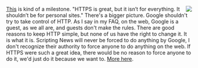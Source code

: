<img src="http://scripting.com/images/2020/02/29/repubs.png" border="0" align="right"><a href="https://twitter.com/johntracy/status/1233767329344954368">This</a> is kind of a milestone. "HTTPS is great, but it isn’t for everything. It shouldn’t be for personal sites." There's a bigger picture. Google shouldn't try to take control of HTTP. As I say in my FAQ, on the web, Google is a guest, as we all are, and guests don't make the rules. There are good reasons to keep HTTP simple, but none of us have the right to change it. It is what it is. Scripting News will never be forced to do anything by Google, I don't recognize their authority to force anyone to do anything on the web. If HTTPS were such a great idea, there would be no reason to force anyone to do it, we'd just do it because we want to. <a href="http://this.how/googleAndHttp/">More here</a>.  
